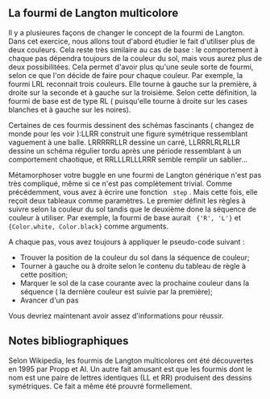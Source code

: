 
## La fourmi de Langton multicolore ##

Il y a plusieures façons de changer le concept de la fourmi de Langton. Dans
cet exercice, nous allons tout d'abord étudier le fait d'utiliser plus de
deux couleurs. Cela reste très similaire au cas de base : le comportement à
chaque pas dépendra toujours de la couleur du sol, mais vous aurez plus de
deux possibilitées. Cela permet d'avoir plus qu'une seule sorte de fourmi,
selon ce que l'on décide de faire pour chaque couleur. Par exemple, la
fourmi LRL reconnait trois couleurs. Elle tourne à gauche sur la première, à
droite sur la seconde et à gauche sur la troisième. Selon cette définition,
la fourmi de base est de type RL ( puisqu'elle tourne à droite sur les cases
blanches et à gauche sur les noires).

Certaines de ces fourmis dessinent des schémas fascinants ( changez de monde
pour les voir ):LLRR construit une figure symétrique ressemblant vaguement à
une balle. LRRRRRLLR dessine un carré, LLRRRLRLRLLR dessine un schéma
régulier tordu après une période ressemblant à un comportement chaotique, et
RRLLLRLLLRRR semble remplir un sablier...

Métamorphoser votre buggle en une fourmi de Langton générique n'est pas très
compliqué, même si ce n'est pas complètement trivial. Comme précédemment,
vous avez à écrire une fonction ` step` . Mais cette fois, elle
reçoit deux tableaux comme paramètres. Le premier définit les règles à
suivre selon la couleur du sol tandis que le deuxième done la séquence de
couleur à utiliser. Par exemple, la fourmi de base aurait ` {'R',
'L'}` et ` {Color.white, Color.black}` comme arguments.

A chaque pas, vous avez toujours à appliquer le pseudo-code suivant :

  
  
*  Trouver la position de la couleur du sol dans la séquence de couleur;  
*  Tourner à gauche ou à droite selon le contenu du tableau de règle à cette
position;  
*  Marquer le sol de la case courante avec la prochaine couleur dans la
séquence ( la dernière couleur est suivie par la première);  
*  Avancer d'un pas  

Vous devriez maintenant avoir assez d'informations pour réussir.


## Notes bibliographiques ##

Selon Wikipedia, les fourmis de Langton multicolores ont été découvertes en
1995 par Propp et Al. Un autre fait amusant est que les fourmis dont le nom
est une paire de lettres identiques (LL et RR) produisent des dessins
symétriques. Ce fait a même été prouvré formellement.


